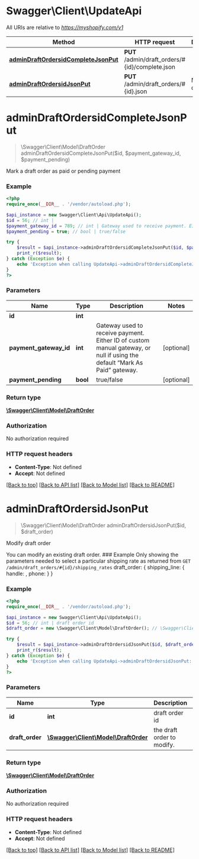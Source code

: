 # Swagger\Client\UpdateApi

All URIs are relative to *https://myshopify.com/v1*

Method | HTTP request | Description
------------- | ------------- | -------------
[**adminDraftOrdersidCompleteJsonPut**](UpdateApi.md#adminDraftOrdersidCompleteJsonPut) | **PUT** /admin/draft_orders/#{id}/complete.json | 
[**adminDraftOrdersidJsonPut**](UpdateApi.md#adminDraftOrdersidJsonPut) | **PUT** /admin/draft_orders/#{id}.json | Modify draft order


# **adminDraftOrdersidCompleteJsonPut**
> \Swagger\Client\Model\DraftOrder adminDraftOrdersidCompleteJsonPut($id, $payment_gateway_id, $payment_pending)



Mark a draft order as paid or pending payment

### Example
```php
<?php
require_once(__DIR__ . '/vendor/autoload.php');

$api_instance = new Swagger\Client\Api\UpdateApi();
$id = 56; // int | 
$payment_gateway_id = 789; // int | Gateway used to receive payment. Either ID of custom manual gateway, or null if using the default “Mark As Paid” gateway.
$payment_pending = true; // bool | true/false

try {
    $result = $api_instance->adminDraftOrdersidCompleteJsonPut($id, $payment_gateway_id, $payment_pending);
    print_r($result);
} catch (Exception $e) {
    echo 'Exception when calling UpdateApi->adminDraftOrdersidCompleteJsonPut: ', $e->getMessage(), PHP_EOL;
}
?>
```

### Parameters

Name | Type | Description  | Notes
------------- | ------------- | ------------- | -------------
 **id** | **int**|  |
 **payment_gateway_id** | **int**| Gateway used to receive payment. Either ID of custom manual gateway, or null if using the default “Mark As Paid” gateway. | [optional]
 **payment_pending** | **bool**| true/false | [optional]

### Return type

[**\Swagger\Client\Model\DraftOrder**](../Model/DraftOrder.md)

### Authorization

No authorization required

### HTTP request headers

 - **Content-Type**: Not defined
 - **Accept**: Not defined

[[Back to top]](#) [[Back to API list]](../../README.md#documentation-for-api-endpoints) [[Back to Model list]](../../README.md#documentation-for-models) [[Back to README]](../../README.md)

# **adminDraftOrdersidJsonPut**
> \Swagger\Client\Model\DraftOrder adminDraftOrdersidJsonPut($id, $draft_order)

Modify draft order

You can modify an existing draft order. ### Example   Only showing the parameters needed to select a particular shipping rate as returned from     `GET /admin/draft_orders/#{id}/shipping_rates`       draft_order: {       shipping_line: {         handle: ,         phone:       }     }

### Example
```php
<?php
require_once(__DIR__ . '/vendor/autoload.php');

$api_instance = new Swagger\Client\Api\UpdateApi();
$id = 56; // int | draft order id
$draft_order = new \Swagger\Client\Model\DraftOrder(); // \Swagger\Client\Model\DraftOrder | the draft order to modify.

try {
    $result = $api_instance->adminDraftOrdersidJsonPut($id, $draft_order);
    print_r($result);
} catch (Exception $e) {
    echo 'Exception when calling UpdateApi->adminDraftOrdersidJsonPut: ', $e->getMessage(), PHP_EOL;
}
?>
```

### Parameters

Name | Type | Description  | Notes
------------- | ------------- | ------------- | -------------
 **id** | **int**| draft order id |
 **draft_order** | [**\Swagger\Client\Model\DraftOrder**](../Model/\Swagger\Client\Model\DraftOrder.md)| the draft order to modify. | [optional]

### Return type

[**\Swagger\Client\Model\DraftOrder**](../Model/DraftOrder.md)

### Authorization

No authorization required

### HTTP request headers

 - **Content-Type**: Not defined
 - **Accept**: Not defined

[[Back to top]](#) [[Back to API list]](../../README.md#documentation-for-api-endpoints) [[Back to Model list]](../../README.md#documentation-for-models) [[Back to README]](../../README.md)

